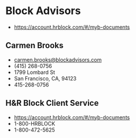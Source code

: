 # Block Advisors

* https://account.hrblock.com/#/myb-documents

## Carmen Brooks

* carmen.brooks@blockadvisors.com
* (415) 268-0756
* 1799 Lombard St
* San Francisco, CA, 94123
* 415-268-0756


## H&R Block Client Service

* https://account.hrblock.com/#/myb-documents
* 1-800-HRBLOCK
* 1-800-472-5625
